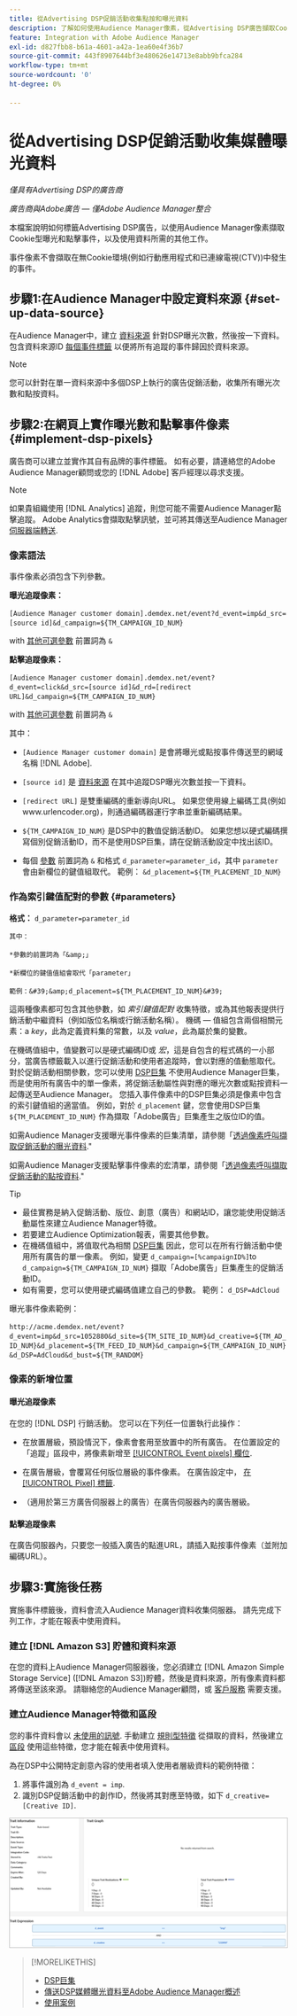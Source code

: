 ```yaml
---
title: 從Advertising DSP促銷活動收集點按和曝光資料
description: 了解如何使用Audience Manager像素，從Advertising DSP廣告擷取Cookie型曝光和點擊事件
feature: Integration with Adobe Audience Manager
exl-id: d827fbb8-b61a-4601-a42a-1ea60e4f36b7
source-git-commit: 443f8907644bf3e480626e14713e8abb9bfca284
workflow-type: tm+mt
source-wordcount: '0'
ht-degree: 0%

---
```


# 從Advertising DSP促銷活動收集媒體曝光資料

*僅具有Advertising DSP的廣告商*

*廣告商與Adobe廣告 — 僅Adobe Audience Manager整合*

本檔案說明如何標籤Advertising DSP廣告，以使用Audience Manager像素擷取Cookie型曝光和點擊事件，以及使用資料所需的其他工作。

事件像素不會擷取在無Cookie環境(例如行動應用程式和已連線電視(CTV))中發生的事件。

## 步驟1:在Audience Manager中設定資料來源 {#set-up-data-source}

在Audience Manager中，建立 [資料來源](https://experienceleague.adobe.com/docs/audience-manager/user-guide/features/data-sources/datasources-list-and-settings.html) 針對DSP曝光次數，然後按一下資料。 包含資料來源ID [每個事件標籤](#implement-dsp-pixels) 以便將所有追蹤的事件歸因於資料來源。

>[!NOTE]
> 您可以針對在單一資料來源中多個DSP上執行的廣告促銷活動，收集所有曝光次數和點按資料。

## 步驟2:在網頁上實作曝光數和點擊事件像素 {#implement-dsp-pixels}

廣告商可以建立並實作其自有品牌的事件標籤。 如有必要，請連絡您的Adobe Audience Manager顧問或您的 [!DNL Adobe] 客戶經理以尋求支援。

>[!NOTE]
>
>如果貴組織使用 [!DNL Analytics] 追蹤，則您可能不需要Audience Manager點擊追蹤。 Adobe Analytics會擷取點擊訊號，並可將其傳送至Audience Manager [伺服器端轉送](https://experienceleague.adobe.com/docs/analytics/admin/admin-tools/server-side-forwarding/ssf.html).

### 像素語法

事件像素必須包含下列參數。

**曝光追蹤像素：**

`[Audience Manager customer domain].demdex.net/event?d_event=imp&d_src=[source id]&d_campaign=${TM_CAMPAIGN_ID_NUM}`

with [其他可選參數](#parameters) 前置詞為 `&`

**點擊追蹤像素：**

`[Audience Manager customer domain].demdex.net/event?d_event=click&d_src=[source id]&d_rd=[redirect URL]&d_campaign=${TM_CAMPAIGN_ID_NUM}`

with [其他可選參數](#parameters) 前置詞為 `&`

其中：

* `[Audience Manager customer domain]` 是會將曝光或點按事件傳送至的網域名稱 [!DNL Adobe].

* `[source id]` 是 [資料來源](#set-up-data-source) 在其中追蹤DSP曝光次數並按一下資料。

* `[redirect URL]` 是雙重編碼的重新導向URL。 如果您使用線上編碼工具(例如www.urlencoder.org)，則通過編碼器運行字串並重新編碼結果。

* `${TM_CAMPAIGN_ID_NUM}` 是DSP中的數值促銷活動ID。 如果您想以硬式編碼撰寫個別促銷活動ID，而不是使用DSP巨集，請在促銷活動設定中找出該ID。

* 每個 [參數](#key-value-pairs) 前置詞為 `&` 和格式 `d_parameter=parameter_id`，其中 `parameter` 會由新欄位的鍵值組取代。 範例： `&d_placement=${TM_PLACEMENT_ID_NUM}`

### 作為索引鍵值配對的參數 {#parameters}

**格式：**  `d_parameter=parameter_id`

    其中：
    
    *參數的前置詞為「&amp;」
    
    *新欄位的鍵值值組會取代「parameter」
    
    範例：&#39;&amp;d_placement=${TM_PLACEMENT_ID_NUM}&#39;

這兩種像素都可包含其他參數，如 *索引鍵值配對* 收集特徵，或為其他報表提供行銷活動中繼資料（例如版位名稱或行銷活動名稱）。 機碼 — 值組包含兩個相關元素：a *key*，此為定義資料集的常數，以及 *value*，此為屬於集的變數。

在機碼值組中，值變數可以是硬式編碼ID或 *宏*，這是自包含的程式碼的一小部分，當廣告標籤載入以進行促銷活動和使用者追蹤時，會以對應的值動態取代。 對於促銷活動相關參數，您可以使用 [DSP巨集](/help/dsp/campaign-management/macros.md) 不使用Audience Manager巨集，而是使用所有廣告中的單一像素，將促銷活動屬性與對應的曝光次數或點按資料一起傳送至Audience Manager。 您插入事件像素中的DSP巨集必須是像素中包含的索引鍵值組的適當值。 例如，對於 `d_placement` 鍵，您會使用DSP巨集 `${TM_PLACEMENT_ID_NUM}` 作為擷取「Adobe廣告」巨集產生之版位ID的值。

如需Audience Manager支援曝光事件像素的巨集清單，請參閱「[透過像素呼叫擷取促銷活動的曝光資料](https://experienceleague.adobe.com/docs/audience-manager/user-guide/implementation-integration-guides/media-data-integration/impression-data-pixels.html#supported-key-value-pairs).&quot;

如需Audience Manager支援點擊事件像素的宏清單，請參閱「[透過像素呼叫擷取促銷活動的點按資料](https://experienceleague.adobe.com/docs/audience-manager/user-guide/implementation-integration-guides/media-data-integration/click-data-pixels.html).&quot;

>[!TIP]
>
>* 最佳實務是納入促銷活動、版位、創意（廣告）和網站ID，讓您能使用促銷活動屬性來建立Audience Manager特徵。
>* 若要建立Audience Optimization報表，需要其他參數。
>* 在機碼值組中，將值取代為相關 [DSP巨集](/help/dsp/campaign-management/macros.md) 因此，您可以在所有行銷活動中使用所有廣告的單一像素。 例如，變更 `d_campaign=[%campaignID%]`to `d_campaign=${TM_CAMPAIGN_ID_NUM}` 擷取「Adobe廣告」巨集產生的促銷活動ID。
>* 如有需要，您可以使用硬式編碼值建立自己的參數。 範例： `d_DSP=AdCloud`


曝光事件像素範例：

`http://acme.demdex.net/event?d_event=imp&d_src=1052880&d_site=${TM_SITE_ID_NUM}&d_creative=${TM_AD_ID_NUM}&d_placement=${TM_FEED_ID_NUM}&d_campaign=${TM_CAMPAIGN_ID_NUM}&d_DSP=AdCloud&d_bust=${TM_RANDOM}`

### 像素的新增位置

#### 曝光追蹤像素

在您的 [!DNL DSP] 行銷活動。 您可以在下列任一位置執行此操作：

* 在放置層級，預設情況下，像素會套用至放置中的所有廣告。 在位置設定的「追蹤」區段中，將像素新增至 [[!UICONTROL Event pixels] 欄位](/help/dsp/campaign-management/placements/placement-settings.md).

* 在廣告層級，會覆寫任何版位層級的事件像素。 在廣告設定中， [在 [!UICONTROL Pixel] 標籤](/help/dsp/campaign-management/ads/ad-edit.md).

* （適用於第三方廣告伺服器上的廣告）在廣告伺服器內的廣告層級。

#### 點擊追蹤像素

在廣告伺服器內，只要您一般插入廣告的點進URL，請插入點按事件像素（並附加編碼URL）。

## 步驟3:實施後任務

實施事件標籤後，資料會流入Audience Manager資料收集伺服器。 請先完成下列工作，才能在報表中使用資料。

### 建立 [!DNL Amazon S3] 貯體和資料來源

在您的資料上Audience Manager伺服器後，您必須建立 [!DNL Amazon Simple Storage Service] ([!DNL Amazon S3])貯體，然後是資料來源，所有像素資料都將傳送至該來源。 請聯絡您的Audience Manager顧問，或 [客戶服務](https://experienceleague.adobe.com/docs/audience-manager/user-guide/help-and-legal/help-legal-contact.html) 需要支援。

### 建立Audience Manager特徵和區段

您的事件資料會以 [未使用的訊號](https://experienceleague.adobe.com/docs/audience-manager/user-guide/reporting/interactive-and-overlap-reports/unused-signals.html). 手動建立 [規則型特徵](https://experienceleague.adobe.com/docs/audience-manager/user-guide/features/traits/trait-builder/create-onboarded-rule-based-traits.html) 從擷取的資料，然後建立 [區段](https://experienceleague.adobe.com/docs/audience-manager/user-guide/features/segments/segments-purpose.html) 使用這些特徵，您才能在報表中使用資料。

為在DSP中公開特定創意內容的使用者填入使用者層級資料的範例特徵：

1. 將事件識別為 `d_event = imp`.
1. 識別DSP促銷活動中的創作ID，然後將其對應至特徵，如下 `d_creative=[Creative ID]`.

![特徵建立畫面](/help/dsp/assets/aa-trait.png)

>[!MORELIKETHIS]
>
>* [DSP巨集](/help/dsp/campaign-management/macros.md)
>* [傳送DSP媒體曝光資料至Adobe Audience Manager概述](overview.md)
>* [使用案例](use-cases.md)

